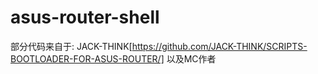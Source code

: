 # asus-router-shell

部分代码来自于: 
JACK-THINK[https://github.com/JACK-THINK/SCRIPTS-BOOTLOADER-FOR-ASUS-ROUTER/]
以及MC作者

